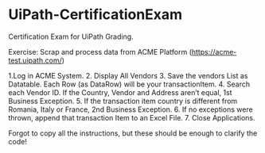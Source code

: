# UiPath-CertificationExam
Certification Exam for UiPath Grading.


Exercise: Scrap and process data from ACME Platform (https://acme-test.uipath.com/)

1.Log in ACME System. 
2. Display All Vendors
3. Save the vendors List as Datatable. Each Row (as DataRow) will be your transactionItem.
4. Search each Vendor ID. If the Country, Vendor and Address aren’t equal, 1st Business Exception. 
5. If the transaction item country is different from Romania, Italy or France, 2nd Business Exception. 
6. If no exceptions were thrown, append that transaction Item to an Excel File. 
7. Close Applications.


Forgot to copy all the instructions, but these should be enough to clarify the code!
